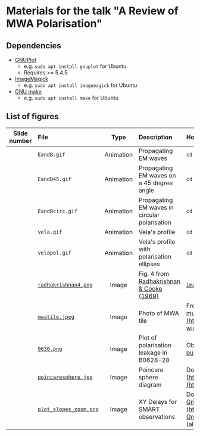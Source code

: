 # Materials for the talk "A Review of MWA Polarisation"

## Dependencies

- [GNUPlot](http://www.gnuplot.info/)
  - e.g. `sudo apt install gnuplot` for Ubuntu
  - Requires >= 5.4.5
- [ImageMagick](https://imagemagick.org/index.php)
  - e.g. `sudo apt install imagemagick` for Ubuntu
- [GNU make](https://www.gnu.org/software/make/manual/make.html)
  - e.g. `sudo apt install make` for Ubuntu

## List of figures

| Slide number | File | Type | Description | How to obtain |
| :----------: | :--- | :--: | :---------- | :----------------- |
|  | `EandB.gif` | Animation | Propagating EM waves | `cd animations && make EandB.gif` |
|  | `EandB45.gif` | Animation | Propagating EM waves on a 45 degree angle | `cd animations && make EandB45.gif` |
|  | `EandBcirc.gif` | Animation | Propagating EM waves in circular polarisation | `cd animations && make EandBcirc.gif` |
|  | `vela.gif` | Animation | Vela's profile |  `cd animations && make vela.gif` |
|  | `velapol.gif` | Animation | Vela's profile with polarisation ellipses |  `cd animations && make velapol.gif` |
|  | [`radhakrishnan4.png`](images/radhakrishnan4.png) | Image | Fig. 4 from [Radhakrishnan & Cooke (1969)](https://ui.adsabs.harvard.edu/abs/1969ApL.....3..225R/abstract) | [`images/radhakrishnan4.png`](images/radhakrishnan4.png) |
|  | [`mwatile.jpeg`](images/mwatile.jpg) | Image | Photo of MWA tile | From [https://www.skatelescope.org/multimedia/image/one-128-tiles-murchison-widefield-array-mwa-telescope/](https://www.skatelescope.org/multimedia/image/one-128-tiles-murchison-widefield-array-mwa-telescope/) |
|  | [`0630.png`](images/0630.png) | Image | Plot of polarisation leakage in B0628-28 | Obtained from [here](https://github.com/CIRA-Pulsars-and-Transients-Group/SMART_deep_planning/blob/main/full_pol/polarisation_leakage_demo_B0628-28.png), which is in a private [Github repo pertaining to the SMART pulsar survey](https://github.com/CIRA-Pulsars-and-Transients-Group/SMART_deep_planning) |
|  | [`poincaresphere.jpg`](images/poincaresphere.jpg) | Image | Poincare sphere diagram | Downloaded from [https://cdn.shopify.com/s/files/1/1026/4509/files/poincaresphere.jpg](https://cdn.shopify.com/s/files/1/1026/4509/files/poincaresphere.jpg) |
|  | [`plot_slopes_zoom.png`](images/plot_slopes_zoom.png) | Image | XY Delays for SMART observations | Downloaded from [https://github.com/CIRA-Pulsars-and-Transients-Group/mwa_calibration_study/blob/main/SMART_analysis/plot_slopes_zoom.png](https://github.com/CIRA-Pulsars-and-Transients-Group/mwa_calibration_study/blob/main/SMART_analysis/plot_slopes_zoom.png) (also a private repo) |
